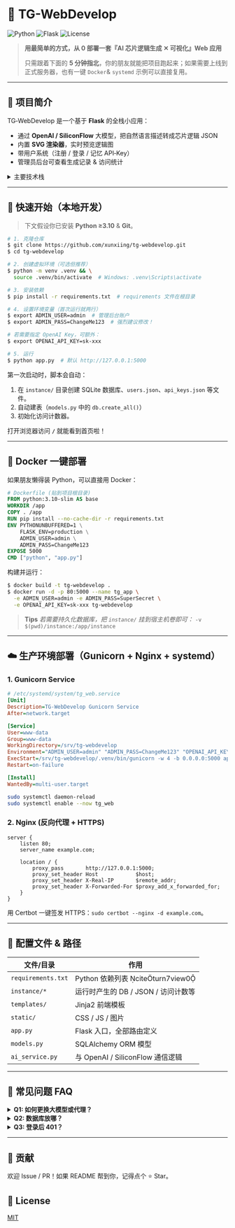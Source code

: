 # 🧩 TG-WebDevelop

![Python](https://img.shields.io/badge/Python-3.10%2B-blue?logo=python)
![Flask](https://img.shields.io/badge/Flask-2.x-green?logo=flask)
![License](https://img.shields.io/badge/License-MIT-yellow.svg)

> **用最简单的方式，从 0 部署一套『AI 芯片逻辑生成 ✕ 可视化』Web 应用**
>
> 只需跟着下面的 **5 分钟指北**，你的朋友就能把项目跑起来；如果需要上线到正式服务器，也有一键 `Docker`& `systemd` 示例可以直接复用。

---

## 📖 项目简介

TG‑WebDevelop 是一个基于 **Flask** 的全栈小应用：

* 通过 **OpenAI / SiliconFlow** 大模型，把自然语言描述转成芯片逻辑 JSON
* 内置 **SVG 渲染器**，实时预览逻辑图
* 带用户系统（注册 / 登录 / 记忆 API‑Key）
* 管理员后台可查看生成记录 & 访问统计

<details>
  <summary>主要技术栈</summary>

| Layer    | Tech                               |
| -------- | ---------------------------------- |
| Backend  | Flask · Flask‑Login · SQLAlchemy   |
| AI       | OpenAI SDK / SiliconFlow REST      |
| DB       | SQLite (自动放在 `instance/`)          |
| Frontend | Jinja2 · Vanilla JS · Tailwind CSS |
| Misc     | Graphviz (生成 SVG)                  |

</details>

---

## 🚀 快速开始（本地开发）

> 下文假设你已安装 **Python ≥3.10** & **Git**。

```bash
# 1. 克隆仓库
$ git clone https://github.com/xunxiing/tg-webdevelop.git
$ cd tg-webdevelop

# 2. 创建虚拟环境（可选但推荐）
$ python -m venv .venv && \
  source .venv/bin/activate  # Windows: .venv\Scripts\activate

# 3. 安装依赖
$ pip install -r requirements.txt  # requirements 文件在根目录

# 4. 设置环境变量（首次运行就两行）
$ export ADMIN_USER=admin  # 管理后台账户
$ export ADMIN_PASS=ChangeMe123  # 强烈建议修改！

# 若需要指定 OpenAI Key，可额外：
$ export OPENAI_API_KEY=sk-xxx

# 5. 运行
$ python app.py  # 默认 http://127.0.0.1:5000
```

第一次启动时，脚本会自动：

1. 在 `instance/` 目录创建 SQLite 数据库、`users.json`、`api_keys.json` 等文件。
2. 自动建表（`models.py` 中的 `db.create_all()`）
3. 初始化访问计数器。

打开浏览器访问 **`/`** 就能看到首页啦！

---

## 🐳 Docker 一键部署

如果朋友懒得装 Python，可以直接用 Docker：

```dockerfile
# Dockerfile (贴到项目根目录)
FROM python:3.10-slim AS base
WORKDIR /app
COPY . /app
RUN pip install --no-cache-dir -r requirements.txt
ENV PYTHONUNBUFFERED=1 \
    FLASK_ENV=production \
    ADMIN_USER=admin \
    ADMIN_PASS=ChangeMe123
EXPOSE 5000
CMD ["python", "app.py"]
```

构建并运行：

```bash
$ docker build -t tg-webdevelop .
$ docker run -d -p 80:5000 --name tg_app \
  -e ADMIN_USER=admin -e ADMIN_PASS=SuperSecret \
  -e OPENAI_API_KEY=sk-xxx tg-webdevelop
```

> **Tips**
> *若需要持久化数据库，把 `instance/` 挂到宿主机卷即可：*
> `-v $(pwd)/instance:/app/instance`

---

## ☁️ 生产环境部署（Gunicorn + Nginx + systemd）

### 1. Gunicorn Service

```ini
# /etc/systemd/system/tg_web.service
[Unit]
Description=TG-WebDevelop Gunicorn Service
After=network.target

[Service]
User=www-data
Group=www-data
WorkingDirectory=/srv/tg-webdevelop
Environment="ADMIN_USER=admin" "ADMIN_PASS=ChangeMe123" "OPENAI_API_KEY=sk-xxx"
ExecStart=/srv/tg-webdevelop/.venv/bin/gunicorn -w 4 -b 0.0.0.0:5000 app:app
Restart=on-failure

[Install]
WantedBy=multi-user.target
```

```bash
sudo systemctl daemon-reload
sudo systemctl enable --now tg_web
```

### 2. Nginx (反向代理 + HTTPS)

```nginx
server {
    listen 80;
    server_name example.com;

    location / {
        proxy_pass       http://127.0.0.1:5000;
        proxy_set_header Host            $host;
        proxy_set_header X-Real-IP       $remote_addr;
        proxy_set_header X-Forwarded-For $proxy_add_x_forwarded_for;
    }
}
```

用 Certbot 一键签发 HTTPS：`sudo certbot --nginx -d example.com`。

---

## 🔧 配置文件 & 路径

| 文件/目录              | 作用                            |
| ------------------ | ----------------------------- |
| `requirements.txt` | Python 依赖列表 citeturn7view0 |
| `instance/*`       | 运行时产生的 DB / JSON / 访问计数等      |
| `templates/`       | Jinja2 前端模板                   |
| `static/`          | CSS / JS / 图片                 |
| `app.py`           | Flask 入口，全部路由定义               |
| `models.py`        | SQLAlchemy ORM 模型             |
| `ai_service.py`    | 与 OpenAI / SiliconFlow 通信逻辑   |

---

## 📝 常见问题 FAQ

<details>
  <summary><strong>Q1: 如何更换大模型或代理？</strong></summary>
在 `ai_service.py` 修改 `SILICONFLOW_BASE_URL` 或自行实现 `generate_chip_json_stream`。
</details>

<details>
  <summary><strong>Q2: 数据库放哪？</strong></summary>
默认在 `instance/app_data.db`。生产环境建议迁移到 MySQL/PostgreSQL，并更新 `SQLALCHEMY_DATABASE_URI`。
</details>

<details>
  <summary><strong>Q3: 登录后 401？</strong></summary>
确认浏览器允许 Cookie，并检查服务端 `SECRET_KEY` 是否持久化（生产时建议写死或用环境变量）。
</details>

---

## 🙌 贡献

欢迎 Issue / PR！如果 README 帮到你，记得点个 ⭐ Star。

## 📄 License

[MIT](LICENSE)

